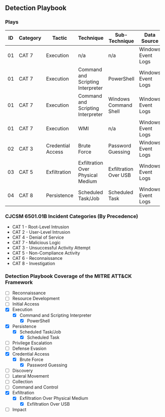 ## Detection Playbook

### Plays
| ID  | Category | Tactic | Technique | Sub-Technique | Data Source |
| --- | ----------------- | ------ | --------- | ------------- | ----------- |
| 01 | CAT 7 | Execution | n/a | n/a | Windows Event Logs | 
| 01 | CAT 7 | Execution | Command and Scripting Interpreter | PowerShell | Windows Event Logs | 
| 01 | CAT 7 | Execution | Command and Scripting Interpreter | Windows Command Shell | Windows Event Logs | 
| 01 | CAT 7 | Execution | WMI | n/a | Windows Event Logs | 
| 02 | CAT 3 | Credential Access | Brute Force | Password Guessing | Windows Event Logs |
| 03 | CAT 5 | Exfiltration | Exfiltration Over Physical Medium | Exfiltration Over USB | Windows Event Logs | 
| 04 | CAT 8 | Persistence | Scheduled Task/Job | Scheduled Task | Windows Event Logs | 

### CJCSM 6501.01B Incident Categories (By Precedence)
* CAT 1 - Root-Level Intrusion
* CAT 2 - User-Level Intrusion
* CAT 4 - Denial of Service
* CAT 7 - Malicious Logic
* CAT 3 - Unsuccessful Activity Attempt
* CAT 5 - Non-Compliance Activity
* CAT 6 - Reconnaissance
* CAT 8 - Investigation

### Detection Playbook Coverage of the MITRE ATT&CK Framework
* [ ] Reconnaissance
* [ ] Resource Development
* [ ] Initial Access
* [x] Execution
  * [x] Command and Scripting Interpreter
    * [x] PowerShell 
* [x] Persistence
  * [x] Scheduled Task/Job
    * [x] Scheduled Task  
* [ ] Privilege Escalation
* [ ] Defense Evasion
* [x] Credential Access
  * [x] Brute Force
    * [x] Password Guessing  
* [ ] Discovery
* [ ] Lateral Movement
* [ ] Collection
* [ ] Command and Control
* [x] Exfiltration
  * [x] Exfiltration Over Physical Medium
    * [x] Exfiltration Over USB 
* [ ] Impact
